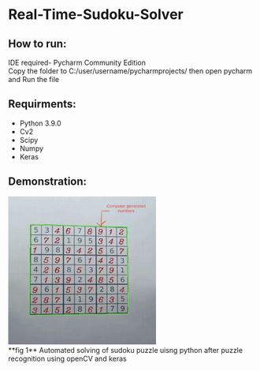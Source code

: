 # Real-Time-Sudoku-Solver
 
## How to run:


IDE required- Pycharm Community Edition<br>
Copy the folder to C:/user/username/pycharmprojects/
then open pycharm and Run the file

## Requirments:

 * Python 3.9.0
 * Cv2
 * Scipy
 * Numpy
 * Keras
 
## Demonstration: 
<img src="IMG3.png"  width="300" height="300">
<br>
**fig 1** Automated solving of sudoku puzzle uisng python after puzzle recognition using openCV and keras


